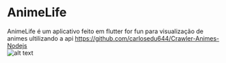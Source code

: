 # AnimeLife
AnimeLife é um aplicativo feito em flutter for fun para visualização de animes ultilizando a api https://github.com/carlosedu644/Crawler-Animes-Nodejs  
![alt text](https://i.imgur.com/a6rLOxy.png)
